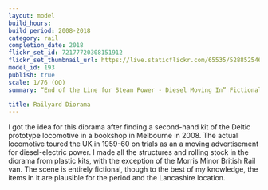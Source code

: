 ```yaml
---
layout: model
build_hours: 
build_period: 2008-2018
category: rail
completion_date: 2018
flickr_set_id: 72177720308151912
flickr_set_thumbnail_url: https://live.staticflickr.com/65535/52885254614_368aa68ca6_m.jpg
model_id: 193
publish: true
scale: 1/76 (OO)
summary: “End of the Line for Steam Power - Diesel Moving In” Fictional Railyard Scene, Lancashire, England, 1959-1960

title: Railyard Diorama
---
```


I got the idea for this diorama after finding a second-hand kit of the Deltic prototype locomotive in a bookshop in Melbourne in 2008. The actual locomotive toured the UK in 1959-60 on trials as an a moving advertisement for diesel-electric power. I made all the structures and rolling stock in the diorama from plastic kits, with the exception of the Morris Minor British Rail van. The scene is entirely fictional, though to the best of my knowledge, the items in it are plausible for the period and the Lancashire location.
